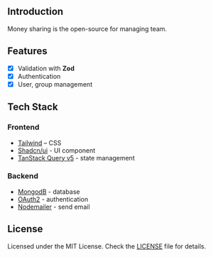 ## Introduction

Money sharing is the open-source for managing team.

## Features

- [x] Validation with **Zod**
- [x] Authentication
- [x] User, group management

## Tech Stack

### Frontend

- [Tailwind](https://tailwindcss.com/) – CSS
- [Shadcn/ui](https://ui.shadcn.com/) - UI component
- [TanStack Query v5](https://tanstack.com/query/latest) - state management

### Backend

- [MongodB](https://www.mongodb.com) - database
- [OAuth2](https://developers.google.com/identity/protocols/oauth2) - authentication
- [Nodemailer](https://www.nodemailer.com) - send email

## License

Licensed under the MIT License. Check the [LICENSE](./LICENSE.md) file for details.
